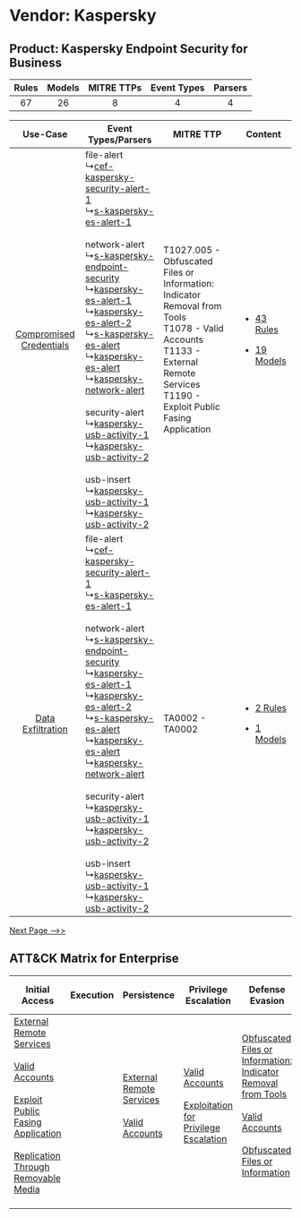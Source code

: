 Vendor: Kaspersky
=================
Product: Kaspersky Endpoint Security for Business
-------------------------------------------------
| Rules | Models | MITRE TTPs | Event Types | Parsers |
|:-----:|:------:|:----------:|:-----------:|:-------:|
|  67   |   26   |     8      |      4      |    4    |

|    Use-Case    | Event Types/Parsers    | MITRE TTP    | Content    |
|:----:| ---- | ---- | ---- |
| [Compromised Credentials](../../../UseCases/uc_compromised_credentials.md) |  file-alert<br> ↳[cef-kaspersky-security-alert-1](Ps/pC_cefkasperskysecurityalert1.md)<br> ↳[s-kaspersky-es-alert-1](Ps/pC_skasperskyesalert1.md)<br><br> network-alert<br> ↳[s-kaspersky-endpoint-security](Ps/pC_skasperskyendpointsecurity.md)<br> ↳[kaspersky-es-alert-1](Ps/pC_kasperskyesalert1.md)<br> ↳[kaspersky-es-alert-2](Ps/pC_kasperskyesalert2.md)<br> ↳[s-kaspersky-es-alert](Ps/pC_skasperskyesalert.md)<br> ↳[kaspersky-es-alert](Ps/pC_kasperskyesalert.md)<br> ↳[kaspersky-network-alert](Ps/pC_kasperskynetworkalert.md)<br><br> security-alert<br> ↳[kaspersky-usb-activity-1](Ps/pC_kasperskyusbactivity1.md)<br> ↳[kaspersky-usb-activity-2](Ps/pC_kasperskyusbactivity2.md)<br><br> usb-insert<br> ↳[kaspersky-usb-activity-1](Ps/pC_kasperskyusbactivity1.md)<br> ↳[kaspersky-usb-activity-2](Ps/pC_kasperskyusbactivity2.md)<br> | T1027.005 - Obfuscated Files or Information: Indicator Removal from Tools<br>T1078 - Valid Accounts<br>T1133 - External Remote Services<br>T1190 - Exploit Public Fasing Application<br> | [<ul><li>43 Rules</li></ul><ul><li>19 Models</li></ul>](RM/r_m_kaspersky_kaspersky_endpoint_security_for_business_Compromised_Credentials.md) |
|       [Data Exfiltration](../../../UseCases/uc_data_exfiltration.md)       |  file-alert<br> ↳[cef-kaspersky-security-alert-1](Ps/pC_cefkasperskysecurityalert1.md)<br> ↳[s-kaspersky-es-alert-1](Ps/pC_skasperskyesalert1.md)<br><br> network-alert<br> ↳[s-kaspersky-endpoint-security](Ps/pC_skasperskyendpointsecurity.md)<br> ↳[kaspersky-es-alert-1](Ps/pC_kasperskyesalert1.md)<br> ↳[kaspersky-es-alert-2](Ps/pC_kasperskyesalert2.md)<br> ↳[s-kaspersky-es-alert](Ps/pC_skasperskyesalert.md)<br> ↳[kaspersky-es-alert](Ps/pC_kasperskyesalert.md)<br> ↳[kaspersky-network-alert](Ps/pC_kasperskynetworkalert.md)<br><br> security-alert<br> ↳[kaspersky-usb-activity-1](Ps/pC_kasperskyusbactivity1.md)<br> ↳[kaspersky-usb-activity-2](Ps/pC_kasperskyusbactivity2.md)<br><br> usb-insert<br> ↳[kaspersky-usb-activity-1](Ps/pC_kasperskyusbactivity1.md)<br> ↳[kaspersky-usb-activity-2](Ps/pC_kasperskyusbactivity2.md)<br> | TA0002 - TA0002<br>    | [<ul><li>2 Rules</li></ul><ul><li>1 Models</li></ul>](RM/r_m_kaspersky_kaspersky_endpoint_security_for_business_Data_Exfiltration.md)         |
[Next Page -->>](2_ds_kaspersky_kaspersky_endpoint_security_for_business.md)

ATT&CK Matrix for Enterprise
----------------------------
| Initial Access                                                                                                                                                                                                                                                                                                                 | Execution | Persistence                                                                                                                                      | Privilege Escalation                                                                                                                                          | Defense Evasion                                                                                                                                                                                                                                                               | Credential Access | Discovery | Lateral Movement                                                                         | Collection | Command and Control | Exfiltration                                                                                                                                                                                            | Impact |
| ------------------------------------------------------------------------------------------------------------------------------------------------------------------------------------------------------------------------------------------------------------------------------------------------------------------------------ | --------- | ------------------------------------------------------------------------------------------------------------------------------------------------ | ------------------------------------------------------------------------------------------------------------------------------------------------------------- | ----------------------------------------------------------------------------------------------------------------------------------------------------------------------------------------------------------------------------------------------------------------------------- | ----------------- | --------- | ---------------------------------------------------------------------------------------- | ---------- | ------------------- | ------------------------------------------------------------------------------------------------------------------------------------------------------------------------------------------------------- | ------ |
| [External Remote Services](https://attack.mitre.org/techniques/T1133)<br><br>[Valid Accounts](https://attack.mitre.org/techniques/T1078)<br><br>[Exploit Public Fasing Application](https://attack.mitre.org/techniques/T1190)<br><br>[Replication Through Removable Media](https://attack.mitre.org/techniques/T1091)<br><br> |           | [External Remote Services](https://attack.mitre.org/techniques/T1133)<br><br>[Valid Accounts](https://attack.mitre.org/techniques/T1078)<br><br> | [Valid Accounts](https://attack.mitre.org/techniques/T1078)<br><br>[Exploitation for Privilege Escalation](https://attack.mitre.org/techniques/T1068)<br><br> | [Obfuscated Files or Information: Indicator Removal from Tools](https://attack.mitre.org/techniques/T1027/005)<br><br>[Valid Accounts](https://attack.mitre.org/techniques/T1078)<br><br>[Obfuscated Files or Information](https://attack.mitre.org/techniques/T1027)<br><br> |                   |           | [Replication Through Removable Media](https://attack.mitre.org/techniques/T1091)<br><br> |            |                     | [Exfiltration Over Physical Medium: Exfiltration over USB](https://attack.mitre.org/techniques/T1052/001)<br><br>[Exfiltration Over Physical Medium](https://attack.mitre.org/techniques/T1052)<br><br> |        |